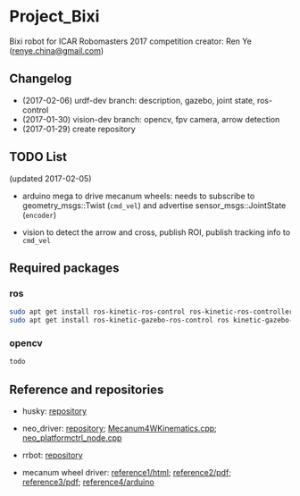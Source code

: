 Project_Bixi
============
Bixi robot for ICAR Robomasters 2017 competition
creator: Ren Ye (renye.china@gmail.com)


Changelog
---------
+ (2017-02-06) urdf-dev branch: description, gazebo, joint state, ros-control
+ (2017-01-30) vision-dev branch: opencv, fpv camera, arrow detection
+ (2017-01-29) create repository

TODO List
---------
(updated 2017-02-05)
+ arduino mega to drive mecanum wheels: needs to subscribe to geometry_msgs::Twist (`cmd_vel`) and advertise sensor_msgs::JointState (`encoder`)

+ vision to detect the arrow and cross, publish ROI, publish tracking info to `cmd_vel`


Required packages
-----------------
### ros ###
```bash
sudo apt get install ros-kinetic-ros-control ros-kinetic-ros-controllers
sudo apt get install ros-kinetic-gazebo-ros-control ros kinetic-gazebo-ros-pkgs
```
### opencv ###
```bash
todo
```
Reference and repositories
----------------------

+ husky:
    [repository](https://github.com/husky/husky.git)

+ neo_driver:
    [repository](https://github.com/neobotix/neo_driver/);
    [Mecanum4WKinematics.cpp](https://github.com/neobotix/neo_driver/blob/indigo_dev/neo_platformctrl_mecanum/common/src/Mecanum4WKinematics.cpp);
    [neo_platformctrl_node.cpp](https://github.com/neobotix/neo_driver/blob/indigo_dev/neo_platformctrl_mecanum/ros/src/neo_platformctrl_node.cpp)

+ rrbot:
    [repository](https://github.com/ros-simulation/gazebo_ros_demos.git)

+ mecanum wheel driver:
    [reference1/html](http://gmii.weebly.com/makeblock/4);
    [reference2/pdf](https://pdfs.semanticscholar.org/f971/36b372f36a588373142e17e8b68f6994227e.pdf);
    [reference3/pdf](http://download.makeblock.com/Mecanumbot/pdf%E9%BA%A6%E8%BD%AE%E4%B8%AD%E5%9E%8B%E5%BA%95%E7%9B%98%E6%90%AD%E5%BB%BA%E6%95%99%E7%A8%8B%20%EF%BC%88%E5%8F%8C%E6%9D%BF%20%EF%BC%89.pdf);
    [reference4/arduino](https://github.com/Makeblock-official/Mecanum-Wheel-Robot-Kit/blob/master/Mecanum_chassis_new/Mecanum_chassis_new.ino)
